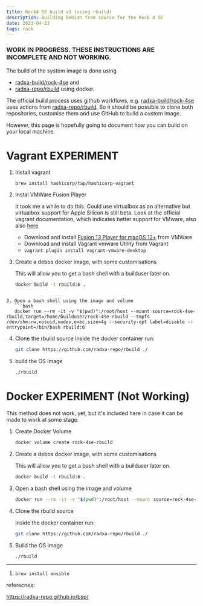 ```yaml
---
title: Rock4 SE build v3 (using rbuild)
description: Building Debian from source for the Rock 4 SE
date: 2023-04-23
tags: rock
---
```


### WORK IN PROGRESS. THESE INSTRUCTIONS ARE INCOMPLETE AND NOT WORKING.

The build of the system image is done using 
* [radxa-build/rock-4se](https://github.com/radxa-build/rock-4se/blob/main/.github/workflows/build.yml) and
* [radxa-repo/rbuild](https://github.com/radxa-repo/rbuild) using docker.

The official build process uses github workflows, e.g. [radxa-build/rock-4se](https://github.com/radxa-build/rock-4se/blob/main/.github/workflows/build.yml) uses actions from [radxa-repo/rbuild](https://github.com/radxa-repo/rbuild). So it should be possible to clone both repositories, customise them and use GitHub to build a custom image.

However, this page is hopefully going to document how you can build on your local machine.


Vagrant EXPERIMENT 
==================


1. Install vagrant

   ```
   brew install hashicorp/tap/hashicorp-vagrant
   ```

2. Instal VMWare Fusion Player

   It took me a while to do this. Could use virtualbox as an alternative but virtualbox support for Apple Silicon is still beta. Look at the official vagrant documentation, which indicates better support for VMware, also also [here](https://medium.com/geekculture/setting-up-vagrant-2-3-0-for-virtual-machine-management-in-mac-apple-m1-pro-9dc4ec9036db)

   * Download and install [Fusion 13 Player for macOS 12+](https://www.vmware.com/uk/products/fusion/fusion-evaluation.html) from VMWare
   * Download and install Vagrant vmware Utility from Vagrant
   * ```vagrant plugin install vagrant-vmware-desktop```


2. Create a debos docker image, with some customisations

   This will allow you to get a bash shell with a builduser later on.


   ```bash
   docker build -t rbuild:6 .
```

3. Open a bash shell using the image and volume
   ```bash
   docker run --rm -it -v "$(pwd)":/root/host --mount source=rock-4se-rbuild,target=/home/builduser/rock-4se-rbuild --tmpfs /dev/shm:rw,nosuid,nodev,exec,size=4g --security-opt label=disable --entrypoint=/bin/bash rbuild:6
```

4. Clone the rbuild source
   Inside the docker container run:
   ```bash
   git clone https://github.com/radxa-repo/rbuild ./
   ```

5. build the OS image
   ```bash
   ./rbuild
   ```



Docker EXPERIMENT (Not Working)
===============================

This method does not work, yet, but it's included here in case it can be made to work at some stage. 


1. Create Docker Volume

   ```bash
   docker volume create rock-4se-rbuild
   ```

2. Create a debos docker image, with some customisations

   This will allow you to get a bash shell with a builduser later on.

   ```bash
   docker build -t rbuild:6 .
   ```

3. Open a bash shell using the image and volume

   ```bash
   docker run --rm -it -v "$(pwd)":/root/host --mount source=rock-4se-rbuild,target=/home/builduser/rock-4se-rbuild --tmpfs /dev/shm:rw,nosuid,nodev,exec,size=4g --security-opt label=disable --entrypoint=/bin/bash rbuild:6
   ```
   
4. Clone the rbuild source

   Inside the docker container run:
   ```bash
   git clone https://github.com/radxa-repo/rbuild ./
   ```

5. Build the OS image
 
   ```bash
   ./rbuild
   ```



-----


1. `brew install ansible`


referecnes:

https://radxa-repo.github.io/bsp/